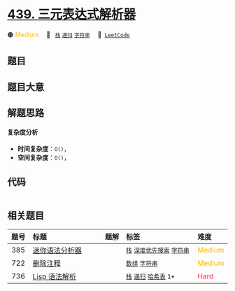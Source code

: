 # [439. 三元表达式解析器](https://leetcode.com/problems/ternary-expression-parser)

🟠 <font color=#ffb800>Medium</font>&emsp; 🔖&ensp; [`栈`](/tag/stack.md) [`递归`](/tag/recursion.md) [`字符串`](/tag/string.md)&emsp; 🔗&ensp;[`LeetCode`](https://leetcode.com/problems/ternary-expression-parser)

## 题目




## 题目大意




## 解题思路

#### 复杂度分析

- **时间复杂度**：`O()`，
- **空间复杂度**：`O()`，

## 代码

```javascript

```

## 相关题目

<!-- prettier-ignore -->
| 题号 | 标题 | 题解 | 标签 | 难度 |
| :------: | :------ | :------: | :------ | :------ |
| 385 | [迷你语法分析器](https://leetcode.com/problems/mini-parser) |  |  [`栈`](/tag/stack.md) [`深度优先搜索`](/tag/depth-first-search.md) [`字符串`](/tag/string.md) | <font color=#ffb800>Medium</font> |
| 722 | [删除注释](https://leetcode.com/problems/remove-comments) |  |  [`数组`](/tag/array.md) [`字符串`](/tag/string.md) | <font color=#ffb800>Medium</font> |
| 736 | [Lisp 语法解析](https://leetcode.com/problems/parse-lisp-expression) |  |  [`栈`](/tag/stack.md) [`递归`](/tag/recursion.md) [`哈希表`](/tag/hash-table.md) `1+` | <font color=#ff334b>Hard</font> |

<style>
.blue {
    background-color: #096dd9;
    padding: 0.25rem 0.5rem;
    margin: 0;
    font-size: 0.85em;
    border-radius: 3px;
    color: white;
    font-weight: 500;
}
table th:first-of-type { width: 10%; }
table th:nth-of-type(2) { width: 35%; }
table th:nth-of-type(3) { width: 10%; }
table th:nth-of-type(4) { width: 35%; }
table th:nth-of-type(5) { width: 10%; }
</style>
